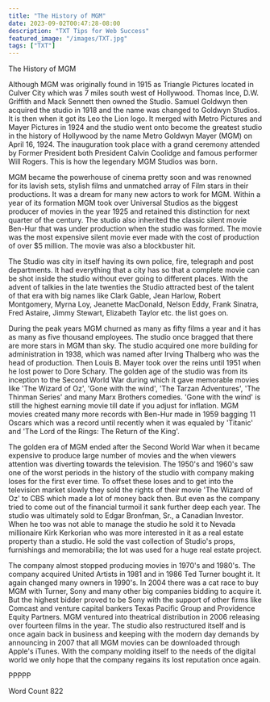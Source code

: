```yaml
---
title: "The History of MGM"
date: 2023-09-02T00:47:28-08:00
description: "TXT Tips for Web Success"
featured_image: "/images/TXT.jpg"
tags: ["TXT"]
---
```


The History of MGM

Although MGM was originally found in 1915 as Triangle Pictures located in Culver City which was 7 miles south west of Hollywood. Thomas Ince, D.W. Griffith and Mack Sennett then owned the Studio. Samuel Goldwyn then acquired the studio in 1918 and the name was changed to Goldwyn Studios. It is then when it got its Leo the Lion logo. It merged with Metro Pictures and Mayer Pictures in 1924 and the studio went onto become the greatest studio in the history of Hollywood by the name Metro Goldwyn Mayer (MGM) on April 16, 1924. The inauguration took place with a grand ceremony attended by Former President both President Calvin Coolidge and famous performer Will Rogers. This is how the legendary MGM Studios was born.

MGM became the powerhouse of cinema pretty soon and was renowned for its lavish sets, stylish films and unmatched array of Film stars in their productions. It was a dream for many new actors to work for MGM. Within a year of its formation MGM took over Universal Studios as the biggest producer of movies in the year 1925 and retained this distinction for next quarter of the century. The studio also inherited the classic silent movie Ben-Hur that was under production when the studio was formed. The movie was the most expensive silent movie ever made with the cost of production of over $5 million. The movie was also a blockbuster hit. 

The Studio was city in itself having its own police, fire, telegraph and post departments. It had everything that a city has so that a complete movie can be shot inside the studio without ever going to different places. With the advent of talkies in the late twenties the Studio attracted best of the talent of that era with big names like Clark Gable, Jean Harlow, Robert Montgomery, Myrna Loy, Jeanette MacDonald, Nelson Eddy, Frank Sinatra, Fred Astaire, Jimmy Stewart, Elizabeth Taylor etc. the list goes on.

During the peak years MGM churned as many as fifty films a year and it has as many as five thousand employees. The studio once bragged that there are more stars in MGM than sky. The studio acquired one more building for administration in 1938, which was named after Irving Thalberg who was the head of production. Then Louis B. Mayer took over the reins until 1951 when he lost power to Dore Schary. The golden age of the studio was from its inception to the Second World War during which it gave memorable movies like 'The Wizard of Oz', 'Gone with the wind', 'The Tarzan Adventures', 'The Thinman Series' and many Marx Brothers comedies. 'Gone with the wind' is still the highest earning movie till date if you adjust for inflation. MGM movies created many more records with Ben-Hur made in 1959 bagging 11 Oscars which was a record until recently when it was equaled by 'Titanic' and 'The Lord of the Rings: The Return of the King'. 

The golden era of MGM ended after the Second World War when it became expensive to produce large number of movies and the when viewers attention was diverting towards the television. The 1950's and 1960's saw one of the worst periods in the history of the studio with company making loses for the first ever time. To offset these loses and to get into the television market slowly they sold the rights of their movie 'The Wizard of Oz' to CBS which made a lot of money back then. But even as the company tried to come out of the financial turmoil it sank further deep each year. The studio was ultimately sold to Edgar Bronfman, Sr., a Canadian Investor. When he too was not able to manage the studio he sold it to Nevada millionaire Kirk Kerkorian who was more interested in it as a real estate property than a studio. He sold the vast collection of Studio's props, furnishings and memorabilia; the lot was used for a huge real estate project. 

The company almost stopped producing movies in 1970's and 1980's. The company acquired United Artists in 1981 and in 1986 Ted Turner bought it. It again changed many owners in 1990's. In 2004 there was a cat race to buy MGM with Turner, Sony and many other big companies bidding to acquire it. But the highest bidder proved to be Sony with the support of other firms like Comcast and venture capital bankers Texas Pacific Group and Providence Equity Partners.
MGM ventured into theatrical distribution in 2006 releasing over fourteen films in the year. The studio also restructured itself and is once again back in business and keeping with the modern day demands by announcing in 2007 that all MGM movies can be downloaded through Apple's iTunes. With the company molding itself to the needs of the digital world we only hope that the company regains its lost reputation once again.

PPPPP

Word Count 822

